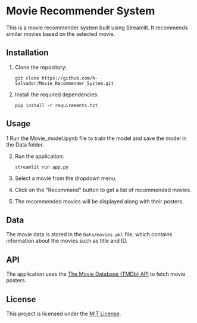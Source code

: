 # Movie Recommender System

This is a movie recommender system built using Streamlit. It recommends similar movies based on the selected movie.

## Installation

1. Clone the repository:

    ```shell
    git clone https://github.com/h-Salvador/Movie_Recommender_System.git
    ```

2. Install the required dependencies:

    ```shell
    pip install -r requirements.txt
    ```

## Usage
1 Run the Movie_model.ipynb file to train the model and save the model in the Data folder.
  
2. Run the application:

    ```shell
    streamlit run app.py
    ```

3. Select a movie from the dropdown menu.

4. Click on the "Recommend" button to get a list of recommended movies.

5. The recommended movies will be displayed along with their posters.

## Data

The movie data is stored in the `Data/movies.pkl` file, which contains information about the movies such as title and ID.

## API

The application uses the [The Movie Database (TMDb) API](https://www.themoviedb.org/documentation/api) to fetch movie posters.



## License

This project is licensed under the [MIT License](LICENSE).